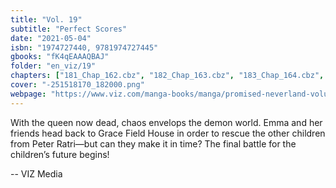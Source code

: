 ```yaml
---
title: "Vol. 19"
subtitle: "Perfect Scores"
date: "2021-05-04"
isbn: "1974727440, 9781974727445"
gbooks: "fK4qEAAAQBAJ"
folder: "en_viz/19"
chapters: ["181_Chap_162.cbz", "182_Chap_163.cbz", "183_Chap_164.cbz", "184_Chap_165.cbz", "185_Chap_166.cbz", "186_Chap_167.cbz", "187_Chap_168.cbz", "188_Chap_169.cbz", "189_Chap_170.cbz", "190_Chap_171.cbz"]
cover: "-251518170_182000.png"
webpage: "https://www.viz.com/manga-books/manga/promised-neverland-volume-19/product/6667"
---
```


<p>With the queen now dead, chaos envelops the demon world. Emma and her friends head back to Grace Field House in order to rescue the other children from Peter Ratri—but can they make it in time? The final battle for the children’s future begins!</p> -- VIZ Media